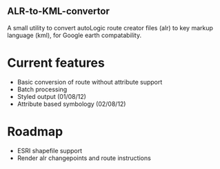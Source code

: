 ## ALR-to-KML-convertorA small utility to convert autoLogic route creator files (alr) to key markup language (kml), for Google earth compatability.# Current features* Basic conversion of route without attribute support* Batch processing* Styled output (01/08/12)* Attribute based symbology (02/08/12)# Roadmap* ESRI shapefile support* Render alr changepoints and route instructions